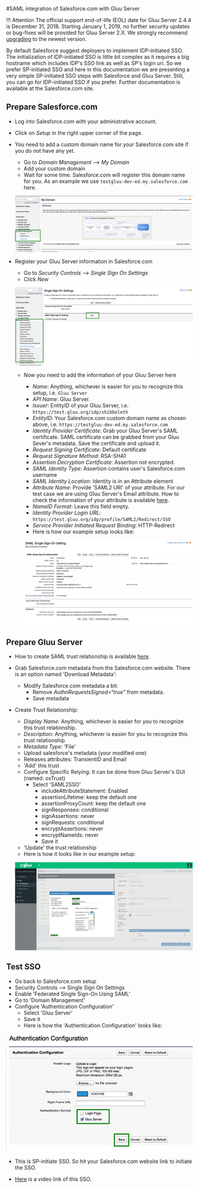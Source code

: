 #SAML integration of Salesforce.com with Gluu Server

!!! Attention
    The official support end-of-life (EOL) date for Gluu Server 2.4.4 is December 31, 2018. Starting January 1, 2019, no further security updates or bug-fixes will be provided for Gluu Server 2.X. We strongly recommend [upgrading](https://gluu.org/docs/ce/upgrade/) to the newest version.

By default Salesforce suggest deployers to implement IDP-initiated SSO.
The initialization of IDP-initiated SSO is little bit complex as it
requires a big hostname which includes IDP's SSO link as well as SP's
login uri. So we prefer SP-initiated SSO and here in this documentation
we are presenting a very simple SP-initiated SSO steps with Salesforce
and Gluu Server. Still, you can go for IDP-initiated SSO if you prefer.
Further documentation is available at the Salesforce.com site.

## Prepare Salesforce.com

* Log into Salesforce.com with your administrative account.
* Click on _Setup_ in the right upper corner of the page.
* You need to add a custom domain name for your Salesforce.com site if
  you do not have any yet.
  * Go to _Domain Management_ –> _My Domain_
  * Add your custom domain
  * Wait for some time. Salesforce.com will register this domain name
  for you. As an example we use `testgluu-dev-ed.my.salesforce.com` here.

  ![image](../img/integration/My_Domain.png)

* Register your Gluu Server information in Salesforce.com
   * Go to _Security Controls_ –> _Single Sign On Settings_
   * Click _New_

  ![image](../img/integration/SSO_Settings.png)

   * Now you need to add the information of your Gluu Server here
     * _Name_: Anything, whichever is easier for you to recognize this
       setup, i.e. `Gluu Server`
     * _API Name_: Gluu Server.
     * _Issuer_: EntityID of your Gluu Server, i.e. `https://test.gluu.org/idp/shibboleth`
     * _EntityID_: Your Salesforce.com custom domain name as chosen
       above, i.e. `https://testgluu-dev-ed.my.salesforce.com`
     * _Identity Provider Certificate_: Grab your Gluu Server's SAML
       certificate. SAML certificate can be grabbed from your Gluu Sever's
       metadata. Save the certificate and upload it.
     * _Request Signing Certificate_: Default certificate
     * _Request Signature Method_: RSA-SHA1
     * _Assertion Decryption Certificate_: Assertion not encrypted.
     * _SAML Identity Type_: Assertion contains user's Salesforce.com username
     * _SAML Identity Location_: Identity is in an Attribute element
     * _Attribute Name_: Provide 'SAML2 URI' of your attribute. For our test case we are using Gluu Server's Email attribute. How to check the information of your attribute is available [here](http://www.gluu.org/docs/admin-guide/configuration/#attributes).
     * _NameID Format_: Leave this field empty.
     * _Identity Provider Login URL_: `https://test.gluu.org/idp/profile/SAML2/Redirect/SSO`
     * _Service Provider Initiated Request Binding_: HTTP-Redirect
     * Here is how our example setup looks like:

     ![image](../img/integration/Final_setup1.png)

## Prepare Gluu Server

* How to create SAML trust relationship is available [here](../admin-guide/saml.md). 
* Grab Salesforce.com metadata from the Salesforce.com website. There is
  an option named 'Download Metadata':
  * Modify Salesforce.com metadata a bit:
    * Remove _AuthnRequestsSigned=“true”_ from metadata.
    * Save metadata
* Create Trust Relationship:
  * _Display Name_: Anything, whichever is easier for you to recognize this trust relationship.
  * _Description_: Anything, whichever is easier for you to recognize this trust relationship
  * _Metadata Type_: 'File'
  * Upload salesforce's metadata (your modified one)
  * Releases attributes: TransientID and Email
  * 'Add' this trust
  * Configure Specific Relying: It can be done from Gluu Server's GUI (named: oxTrust)
    * Select 'SAML2SSO'
        * includeAttributeStatement: Enabled
        * assertionLifetime: keep the default one
        * assertionProxyCount: keep the default one
        * signResponses: conditional
        * signAssertions: never
        * signRequests: conditional
        * encryptAssertions: never
        * encryptNameIds: never
        * Save it
  * 'Update' the trust relationship
  * Here is how it looks like in our example setup:

  ![image](../img/integration/85cd191c-ddd0-11e5-922e-2195841e98a8.png)

## Test SSO

* Go back to Salesforce.com setup
* Security Controls –> Single Sign On Settings
* Enable 'Federated Single Sign-On Using SAML'
* Go to 'Domain Management'
* Configure 'Authentication Configuration'
  * Select 'Gluu Server'
  * Save it
  * Here is how the 'Authentication Configuration' looks like:

![image](../img/integration/Authentication_Configuration.png)

* This is SP-initiate SSO. So hit your Salesforce.com website link to
initiate the SSO.

* [Here](https://www.youtube.com/watch?v=VehuRJr647E&feature=youtu.be)
is a video link of this SSO.






